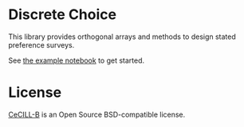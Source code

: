 # Discrete Choice
This library provides orthogonal arrays and methods to design stated preference surveys. 

See [the example notebook](1_stated_preference_example.ipynb) to get started.

# License
[CeCILL-B](LICENSE.md) is an Open Source BSD-compatible license.
